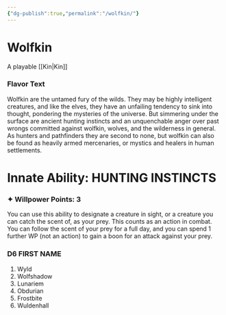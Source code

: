 ```yaml
---
{"dg-publish":true,"permalink":"/wolfkin/"}
---
```


# Wolfkin
A playable [[Kin\|Kin]]

### Flavor Text
Wolfkin are the untamed fury of the wilds. They may
be highly intelligent creatures, and like the elves, they
have an unfailing tendency to sink into thought,
pondering the mysteries of the universe. But
simmering under the surface are ancient hunting
instincts and an unquenchable anger over past
wrongs committed against wolfkin, wolves, and the wilderness
in general. As hunters and pathfinders they are
second to none, but wolfkin can also be found as heavily
armed mercenaries, or mystics and healers in human
settlements.

# Innate Ability: HUNTING INSTINCTS
### ✦ Willpower Points: 3
You can use this ability to designate a creature
in sight, or a creature you can catch the scent of,
as your prey. This counts as an action in combat.
You can follow the scent of your prey for a full day,
and you can spend 1 further WP (not an action) to
gain a boon for an attack against your prey.

### D6 FIRST NAME
1. Wyld
2. Wolfshadow
3. Lunariem
4. Obdurian
5. Frostbite
6. Wuldenhall